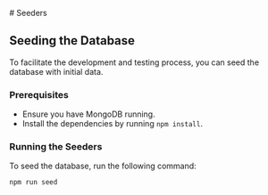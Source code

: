 # Seeders

## Seeding the Database

To facilitate the development and testing process, you can seed the database with initial data.

### Prerequisites

-   Ensure you have MongoDB running.
-   Install the dependencies by running `npm install`.

### Running the Seeders

To seed the database, run the following command:

```sh
npm run seed
```
